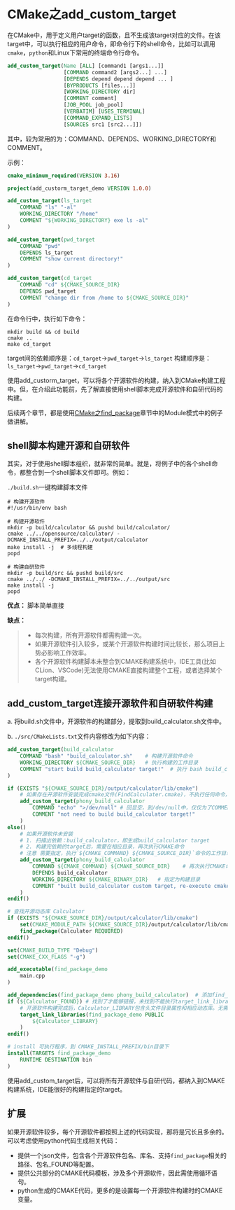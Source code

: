 # CMake之add_custom_target

在CMake中，用于定义用户target的函数，且不生成该target对应的文件。在该target中，可以执行相应的用户命令，即命令行下的shell命令，比如可以调用`cmake`，`python`和Linux下常用的终端命令行命令。

```cmake
add_custom_target(Name [ALL] [command1 [args1...]]
                  [COMMAND command2 [args2...] ...]
                  [DEPENDS depend depend depend ... ]
                  [BYPRODUCTS [files...]]
                  [WORKING_DIRECTORY dir]
                  [COMMENT comment]
                  [JOB_POOL job_pool]
                  [VERBATIM] [USES_TERMINAL]
                  [COMMAND_EXPAND_LISTS]
                  [SOURCES src1 [src2...]])
```

其中，较为常用的为：COMMAND、DEPENDS、WORKING_DIRECTORY和COMMENT。

示例：

```cmake
cmake_minimum_required(VERSION 3.16)

project(add_custorm_target_demo VERSION 1.0.0)

add_custom_target(ls_target 
    COMMAND "ls" "-al"
    WORKING_DIRECTORY "/home"
    COMMENT "${WORKING_DIRECTORY} exe ls -al"
)

add_custom_target(pwd_target 
    COMMAND "pwd"
    DEPENDS ls_target
    COMMENT "show current directory!"
)

add_custom_target(cd_target 
    COMMAND "cd" ${CMAKE_SOURCE_DIR}
    DEPENDS pwd_target
    COMMENT "change dir from /home to ${CMAKE_SOURCE_DIR}"
)
```

在命令行中，执行如下命令：

```shell
mkdir build && cd build
cmake ..
make cd_target
```

target间的依赖顺序是：`cd_target`->`pwd_target`->`ls_target`
构建顺序是：`ls_target`->`pwd_target`->`cd_target`


使用add_custorm_target，可以将各个开源软件的构建，纳入到CMake构建工程中。但，在介绍此功能前，先了解直接使用shell脚本完成开源软件和自研代码的构建。

后续两个章节，都是使用[CMake之find_package](07_CMake之find_package.md)章节中的Module模式中的例子做讲解。

## shell脚本构建开源和自研软件

其实，对于使用shell脚本组织，就非常的简单。就是，将例子中的各个shell命令，都整合到一个shell脚本文件即可。例如：

`./build.sh`一键构建脚本文件

```shell
# 构建开源软件
#!/usr/bin/env bash

# 构建开源软件
mkdir -p build/calculator && pushd build/calculator/
cmake ../../opensource/calculator/ -DCMAKE_INSTALL_PREFIX=../../output/calculator
make install -j  # 多线程构建
popd

# 构建自研软件
mkdir -p build/src && pushd build/src
cmake ../../ -DCMAKE_INSTALL_PREFIX=../../output/src
make install -j
popd
```

**优点：** 脚本简单直接

**缺点：** 
> * 每次构建，所有开源软件都需构建一次。
> * 如果开源软件引入较多，或某个开源软件构建时间比较长，那么项目上势必影响工作效率。
> * 各个开源软件构建脚本未整合到CMAKE构建系统中，IDE工具(比如CLion、VSCode)无法使用CMAKE直接构建整个工程，或者选择某个target构建。


## add_custom_target连接开源软件和自研软件构建

a. 将build.sh文件中，开源软件的构建部分，提取到build_calculator.sh文件中。

b. `./src/CMakeLists.txt`文件内容修改为如下内容：

```cmake
add_custom_target(build_calculator
    COMMAND "bash" "build_calculator.sh"    # 构建开源软件命令
    WORKING_DIRECTORY ${CMAKE_SOURCE_DIR}   # 执行构建的工作目录
    COMMENT "start build build_calculator target!"  # 执行 bash build_calculater.sh 命令前的提示信息
)

if (EXISTS "${CMAKE_SOURCE_DIR}/output/calculator/lib/cmake")
    # 如果存在开源软件安装完成cmake文件(FindCalculater.cmake)，不执行任何命令，仅提示和保证后续流程归一化，需包含`phony_build_calculator` 伪target。
    add_custom_target(phony_build_calculator
        COMMAND "echo" ">/dev/null" # 回显空，到/dev/null中，仅仅为了COMMENT中的内容能显示
        COMMENT "not need to build build_calculator target!"
    )
else()
    # 如果开源软件未安装
    # 1. 扫描出依赖：build_calculator，即生成build_calculator target
    # 2. 构建完依赖的target后，需要在相应目录，再次执行CMAKE命令
    # 注意 需要指定，执行`${CMAKE_COMMAND} ${CMAKE_SOURCE_DIR}`命令的工作目录，${CMAKE_COMMAND} ${CMAKE_SOURCE_DIR}`
    add_custom_target(phony_build_calculator
        COMMAND ${CMAKE_COMMAND} ${CMAKE_SOURCE_DIR}    # 再次执行CMAKE命令
        DEPENDS build_calculator
        WORKING_DIRECTORY ${CMAKE_BINARY_DIR}   # 指定为构建目录
        COMMENT "built build_calculator custom target, re-execute cmake command!"
    )
endif()

# 查找开源动态库 Calculator
if (EXISTS "${CMAKE_SOURCE_DIR}/output/calculator/lib/cmake")
    set(CMAKE_MODULE_PATH ${CMAKE_SOURCE_DIR}/output/calculator/lib/cmake)
    find_package(Calculator REQUIRED)
endif()

set(CMAKE_BUILD_TYPE "Debug")
set(CMAKE_CXX_FLAGS "-g")

add_executable(find_package_demo 
    main.cpp
)

add_dependencies(find_package_demo phony_build_calculator)  # 添加find_package_demo和phony_build_calculator依赖关系。
if (${Calculator_FOUND}) # 找到了才能够链接，未找到不能执行target_link_libraries，否则容易引起构建错误。
    # 开源软件构建完成后，Calculator_LIBRARY包含头文件目录属性和相应动态库。无需额外提供头文件目录。
    target_link_libraries(find_package_demo PUBLIC
        ${Calculator_LIBRARY}
    )
endif()

# install 可执行程序，到 CMAKE_INSTALL_PREFIX/bin目录下
install(TARGETS find_package_demo
    RUNTIME DESTINATION bin
)
```

使用add_custom_target后，可以将所有开源软件与自研代码，都纳入到CMAKE构建系统，IDE能很好的构建指定的target。

## 扩展

如果开源软件较多，每个开源软件都按照上述的代码实现，那将是冗长且多余的。可以考虑使用python代码生成相关代码：

* 提供一个json文件，包含各个开源软件包名、库名、支持`find_package`相关的路径、包名_FOUND等配置。
* 提供公共部分的CMAKE代码模板，涉及多个开源软件，因此需使用循环语句。
* python生成的CMAKE代码，更多的是设置每一个开源软件构建时的CMAKE变量。
